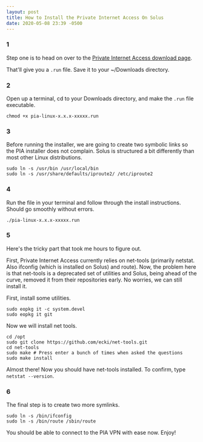 ```yaml
---
layout: post
title: How to Install the Private Internet Access On Solus
date: 2020-05-08 23:39 -0500
---
```


### 1

Step one is to head on over to the [Private Internet Access download page](https://www.privateinternetaccess.com/pages/download).

That'll give you a `.run` file. Save it to your ~/Downloads directory.

### 2

Open up a terminal, cd to your Downloads directory, and make the `.run` file executable.

```
chmod +x pia-linux-x.x.x-xxxxx.run
```

### 3

Before running the installer, we are going to create two symbolic links so the PIA installer does not complain. Solus is structured a bit differently than most other Linux distributions.

```
sudo ln -s /usr/bin /usr/local/bin 
sudo ln -s /usr/share/defaults/iproute2/ /etc/iproute2
```

### 4

Run the file in your terminal and follow through the install instructions. Should go smoothly without errors.

```
./pia-linux-x.x.x-xxxxx.run
```

### 5

Here's the tricky part that took me hours to figure out.

First, Private Internet Access currently relies on net-tools (primarily netstat. Also ifconfig (which is installed on Solus) and route). Now, the problem here is that net-tools is a deprecated set of utilities and Solus, being ahead of the curve, removed it from their repositories early. No worries, we can still install it.

First, install some utilities.

```
sudo eopkg it -c system.devel
sudo eopkg it git
```

Now we will install net tools.

```
cd /opt
sudo git clone https://github.com/ecki/net-tools.git
cd net-tools
sudo make # Press enter a bunch of times when asked the questions
sudo make install
```

Almost there! Now you should have net-tools installed. To confirm, type `netstat --version`.

### 6

The final step is to create two more symlinks.

```
sudo ln -s /bin/ifconfig
sudo ln -s /bin/route /sbin/route
```

You should be able to connect to the PIA VPN with ease now. Enjoy!